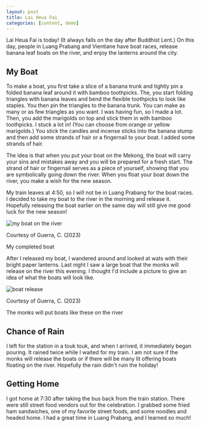 ```yaml
---
layout: post
title: Lai Heua Fai
categories: [content, demo]
---
```

Lai Heua Fai is today! (It always falls on the day after Buddhist Lent.) On this day, people in Luang Prabang and Vientiane have boat races, release banana leaf boats on the river, and enjoy the lanterns around the city.

## My Boat

To make a boat, you first take a slice of a banana trunk and tightly pin a folded banana leaf around it with bamboo toothpicks. The, you start folding triangles with banana leaves and bend the flexible toothpicks to look like staples. You then pin the triangles to the banana trunk. You can make as many or as few triangles as you want. I was having fun, so I made a lot. Then, you add the marigolds on top and stick them in with bamboo toothpicks. I stuck a lot in! (You can choose from orange or yellow marigolds.) You stick the candles and incense sticks into the banana stump and then add some strands of hair or a fingernail to your boat. I added some strands of hair. 

The idea is that when you put your boat on the Mekong, the boat will carry your sins and mistakes away and you will be prepared for a fresh start. The strand of hair or fingernail serves as a piece of yourself, showing that you are symbolically going down the river. When you float your boat down the river, you make a wish for the new season. 

My train leaves at 4:50, so I will not be in Luang Prabang for the boat races. I decided to take my boat to the river in the morning and release it. Hopefully releasing the boat earlier on the same day will still give me good luck for the new season!

![my boat on the river](https://lh3.googleusercontent.com/pw/ADCreHfA2LBoMz44NaQZ-uT-CStVuek3BwoABHY7ZcPbysAh1rujoqM-jbrSG7WvKnTmoXK2oisa7WUMtdIHk8N2vdACjTXBI2OnTp17b6McP_jao4ngsyji=w1000)

Courtesy of Guerra, C. (2023)

My completed boat

After I released my boat, I wandered around and looked at wats with their bright paper lanterns. Last night I saw a large boat that the monks will release on the river this evening. I thought I'd include a picture to give an idea of what the boats will look like. 

![boat release](https://lh3.googleusercontent.com/pw/ADCreHe2YbndAAzDP3uGNm-f7hiJtS_3AAMyFFWhhcUKLfzscmunUezhN2draaqR3TW9qTz64jYM7u98UZBHEkYFYQMORUrIjOvq4VEyeu19SmYoLTZ4nxlW=w1000)

Courtesy of Guerra, C. (2023)

The monks will put boats like these on the river

## Chance of Rain

I left for the station in a touk touk, and when I arrived, it immediately began pouring. It rained twice while I waited for my train. I am not sure if the monks will release the boats or if there will be many lit offering boats floating on the river. Hopefully the rain didn't ruin the holiday!

## Getting Home

I got home at 7:30 after taking the bus back from the train station. There were still street food vendors out for the celebration. I grabbed some fried ham sandwiches, one of my favorite street foods, and some noodles and headed home. I had a great time in Luang Prabang, and I learned so much!

<!-- Hello and welcome. The only purpose of this post is to greet you when your site comes alive for the first time.  
This post will demonstrate some of the more common content & elements found in posts.  
Feel free to delete this post when you are ready to publish your first post.  

Lorem ipsum dolor sit amet, consectetur adipiscing elit. Fusce bibendum neque eget nunc mattis eu sollicitudin enim tincidunt. Vestibulum lacus tortor, ultricies id dignissim ac, bibendum in velit.

## Some great heading (h2)

Proin convallis mi ac felis pharetra aliquam. Curabitur dignissim accumsan rutrum. In arcu magna, aliquet vel pretium et, molestie et arcu.


Mauris lobortis nulla et felis ullamcorper bibendum. Phasellus et hendrerit mauris. Proin eget nibh a massa vestibulum pretium. Suspendisse eu nisl a ante aliquet bibendum quis a nunc. Praesent varius interdum vehicula. Aenean risus libero, placerat at vestibulum eget, ultricies eu enim. Praesent nulla tortor, malesuada adipiscing adipiscing sollicitudin, adipiscing eget est.

## Another great heading (h2)

Lorem ipsum dolor sit amet, consectetur adipiscing elit. Fusce bibendum neque eget nunc mattis eu sollicitudin enim tincidunt. Vestibulum lacus tortor, ultricies id dignissim ac, bibendum in velit.

### Some great subheading (h3)

Proin convallis mi ac felis pharetra aliquam. Curabitur dignissim accumsan rutrum. In arcu magna, aliquet vel pretium et, molestie et arcu. Mauris lobortis nulla et felis ullamcorper bibendum.

Phasellus et hendrerit mauris. Proin eget nibh a massa vestibulum pretium. Suspendisse eu nisl a ante aliquet bibendum quis a nunc.

### Some great subheading (h3)

Praesent varius interdum vehicula. Aenean risus libero, placerat at vestibulum eget, ultricies eu enim. Praesent nulla tortor, malesuada adipiscing adipiscing sollicitudin, adipiscing eget est.

> This quote will *change* your life. It will reveal the <i>secrets</i> of the universe, and all the wonders of humanity. Don't <em>misuse</em> it.

Lorem ipsum dolor sit amet, consectetur adipiscing elit. Fusce bibendum neque eget nunc mattis eu sollicitudin enim tincidunt.

### Some great subheading (h3)

Vestibulum lacus tortor, ultricies id dignissim ac, bibendum in velit. Proin convallis mi ac felis pharetra aliquam. Curabitur dignissim accumsan rutrum.

In arcu magna, aliquet vel pretium et, molestie et arcu. Mauris lobortis nulla et felis ullamcorper bibendum. Phasellus et hendrerit mauris.

#### You might want a sub-subheading (h4)

In arcu magna, aliquet vel pretium et, molestie et arcu. Mauris lobortis nulla et felis ullamcorper bibendum. Phasellus et hendrerit mauris.

In arcu magna, aliquet vel pretium et, molestie et arcu. Mauris lobortis nulla et felis ullamcorper bibendum. Phasellus et hendrerit mauris.

#### But it's probably overkill (h4)

In arcu magna, aliquet vel pretium et, molestie et arcu. Mauris lobortis nulla et felis ullamcorper bibendum. Phasellus et hendrerit mauris.

##### Could be a smaller sub-heading, `pacman` (h5)

In arcu magna, aliquet vel pretium et, molestie et arcu. Mauris lobortis nulla et felis ullamcorper bibendum. Phasellus et hendrerit mauris.

###### Small yet significant sub-heading  (h6)

In arcu magna, aliquet vel pretium et, molestie et arcu. Mauris lobortis nulla et felis ullamcorper bibendum. Phasellus et hendrerit mauris.

### Highlight the code please!!

{% highlight c %}
float Q_rsqrt( float number )
{
	long i;
	float x2, y;
	const float threehalfs = 1.5F;

	x2 = number * 0.5F;
	y  = number;
	i  = * ( long * ) &y;                       // evil floating point bit level hacking
	i  = 0x5f3759df - ( i >> 1 );               // what the fuck? 
	y  = * ( float * ) &i;
	y  = y * ( threehalfs - ( x2 * y * y ) );   // 1st iteration
//	y  = y * ( threehalfs - ( x2 * y * y ) );   // 2nd iteration, this can be removed

	return y;
}
{% endhighlight %}

### Oh hai, an unordered list!!

In arcu magna, aliquet vel pretium et, molestie et arcu. Mauris lobortis nulla et felis ullamcorper bibendum. Phasellus et hendrerit mauris.

- First item, yo
- Second item, dawg
- Third item, what what?!
- Fourth item, fo sheezy my neezy

### Oh hai, an ordered list!!

In arcu magna, aliquet vel pretium et, molestie et arcu. Mauris lobortis nulla et felis ullamcorper bibendum. Phasellus et hendrerit mauris.

1. First item, yo
2. Second item, dawg
3. Third item, what what?!
4. Fourth item, fo sheezy my neezy

## Headings are cool! (h2)

Proin eget nibh a massa vestibulum pretium. Suspendisse eu nisl a ante aliquet bibendum quis a nunc. Praesent varius interdum vehicula. Aenean risus libero, placerat at vestibulum eget, ultricies eu enim. Praesent nulla tortor, malesuada adipiscing adipiscing sollicitudin, adipiscing eget est.

Praesent nulla tortor, malesuada adipiscing adipiscing sollicitudin, adipiscing eget est.

Proin eget nibh a massa vestibulum pretium. Suspendisse eu nisl a ante aliquet bibendum quis a nunc.

### Tables

Title 1               | Title 2               | Title 3               | Title 4
--------------------- | --------------------- | --------------------- | ---------------------
lorem                 | lorem ipsum           | lorem ipsum dolor     | lorem ipsum dolor sit
lorem ipsum dolor sit | lorem ipsum dolor sit | lorem ipsum dolor sit | lorem ipsum dolor sit
lorem ipsum dolor sit | lorem ipsum dolor sit | lorem ipsum dolor sit | lorem ipsum dolor sit
lorem ipsum dolor sit | lorem ipsum dolor sit | lorem ipsum dolor sit | lorem ipsum dolor sit

Title 1 | Title 2 | Title 3 | Title 4
--- | --- | --- | ---
lorem | lorem ipsum | lorem ipsum dolor | lorem ipsum dolor sit
lorem ipsum dolor sit amet | lorem ipsum dolor sit amet consectetur | lorem ipsum dolor sit amet | lorem ipsum dolor sit
lorem ipsum dolor | lorem ipsum | lorem | lorem ipsum
lorem ipsum dolor | lorem ipsum dolor sit | lorem ipsum dolor sit amet | lorem ipsum dolor sit amet consectetur -->
